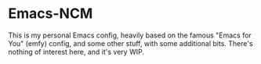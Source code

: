 # Emacs-NCM

This is my personal Emacs config, heavily based on the famous "Emacs for You" (emfy) config, and some other stuff, with some additional bits.
There's nothing of interest here, and it's very WIP.